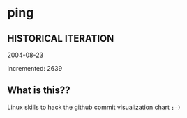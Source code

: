 # ping

## HISTORICAL ITERATION
2004-08-23

Incremented: 2639

## What is this?? 
Linux skills to hack the github commit visualization chart `;-)`
